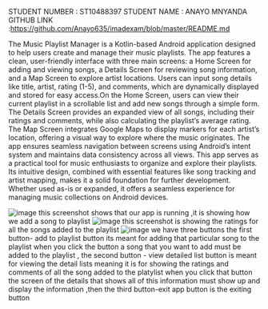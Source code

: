STUDENT NUMBER : ST10488397
STUDENT NAME : ANAYO MNYANDA 
GITHUB LINK :https://github.com/Anayo635/imadexam/blob/master/README.md

The Music Playlist Manager is a Kotlin-based Android application designed to help users create and manage their music playlists. The app features a clean, user-friendly interface with three main screens: a Home Screen for adding and viewing songs, a Details Screen for reviewing song information, and a Map Screen to explore artist locations. Users can input song details like title, artist, rating (1-5), and comments, which are dynamically displayed and stored for easy access.On the Home Screen, users can view their current playlist in a scrollable list and add new songs through a simple form. The Details Screen provides an expanded view of all songs, including their ratings and comments, while also calculating the playlist’s average rating. The Map Screen integrates Google Maps to display markers for each artist’s location, offering a visual way to explore where the music originates. The app ensures seamless navigation between screens using Android’s intent system and maintains data consistency across all views.
This app serves as a practical tool for music enthusiasts to organize and explore their playlists. Its intuitive design, combined with essential features like song tracking and artist mapping, makes it a solid foundation for further development. Whether used as-is or expanded, it offers a seamless experience for managing music collections on Android devices.

![image](https://github.com/user-attachments/assets/4353c333-9f68-4dff-bc26-a8509ab8f4dd) this screenshot shows that our app is running ,it is showing how we add a song to playlist
![image](https://github.com/user-attachments/assets/262bd021-2216-4c7e-9062-8516fad0bc36) this screenshot is showing the ratings for all the songs added to the playlist
![image](https://github.com/user-attachments/assets/907dc7ae-7bf0-4c5c-8d2d-78977299013d) we have three buttons the first button- add to playlist button its meant for adding that particular song to the playlist when you click the button a song that you want to add must be added to the playlist , the second button - view detailed list button is meant for viewing the detail lists meaning it is for showing the ratings and comments of all the song added to the platylist when you click that button the screen of the details that shows all of this information must show up and display the information ,then the third button-exit app button is the exiting button   
